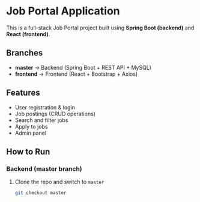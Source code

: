# Job Portal Application

This is a full-stack Job Portal project built using **Spring Boot (backend)** and **React (frontend)**.

## Branches

- **master** → Backend (Spring Boot + REST API + MySQL)
- **frontend** → Frontend (React + Bootstrap + Axios)

## Features
- User registration & login
- Job postings (CRUD operations)
- Search and filter jobs
- Apply to jobs
- Admin panel

## How to Run
### Backend (master branch)
1. Clone the repo and switch to `master`
   ```bash
   git checkout master
